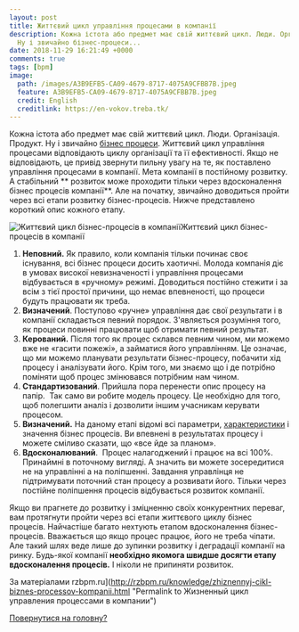 ```yaml
---
layout: post
title: Життєвий цикл управління процесами в компанії
description: Кожна істота або предмет має свій життєвий цикл. Люди. Організація. Продукт.
  Ну і звичайно бізнес-процеси...
date: 2018-11-29 16:21:49 +0000
comments: true
tags: [bpm]
image:
  path: /images/A3B9EFB5-CA09-4679-8717-4075A9CFBB7B.jpeg
  feature: A3B9EFB5-CA09-4679-8717-4075A9CFBB7B.jpeg
  credit: English
  creditlink: https://en-vokov.treba.tk/
---
```


Кожна істота або предмет має свій життєвий цикл. Люди. Організація. Продукт. Ну і звичайно [бізнес процеси][1]. Життєвий цикл управління процесами відповідають циклу організації та її ефективності. Якщо не відповідають, це привід звернути пильну увагу на те, як поставлено управління процесами в компанії. Мета компанії в постійному розвитку. А стабільний ** розвиток може проходити тільки через вдосконалення бізнес процесів компанії**. Але на початку, звичайно доводиться пройти через всі етапи розвитку бізнес-процесів. Нижче представлено короткий опис кожного етапу.

![Життєвий цикл бізнес-процесів в компанії][2]Життєвий цикл бізнес-процесів в компанії

1. **Неповний.** Як правило, коли компанія тільки починає своє існування, всі бізнес процеси досить хаотичні. Молода компанія діє в умовах високої невизначеності і управління процесами відбувається в «ручному» режимі. Доводиться постійно стежити і за всім з тієї простої причини, що немає впевненості, що процеси будуть працювати як треба.
2. **Визначений**. Поступово «ручне» управління дає свої результати і в компанії складається певний порядок. З'являється розуміння того, як процеси повинні працювати щоб отримати певний результат.
3. **Керований.** Після того як процес склався певним чином, ми можемо вже не «гасити пожежі», а займатися його управлінням. Це означає, що ми можемо планувати результати бізнес-процесу, побачити хід процесу і аналізувати його. Крім того, ми знаємо що і де потрібно поміняти щоб процес змінювався потрібним нам чином.
4. **Стандартизований**. Прийшла пора перенести опис процесу на папір.  Так само ви робите модель процесу. Це необхідно для того, щоб полегшити аналіз і дозволити іншим учасникам керувати процесом.
5. **Визначений.** На даному етапі відомі всі параметри, [характеристики][3] і значення бізнес процесів. Ви впевнені в результатах процесу і можете сміливо сказати, що «все йде за планом».
6. **Вдосконалюваний**.  Процес налагоджений і працює на всі 100%. Принаймні в поточному вигляді. А значить ви можете зосередитися не на управлінні а на поліпшенні. Завдання управлінця не підтримувати поточний стан процесу а розвивати його. Тільки через постійне поліпшення процесів відбувається розвиток компанії.

Якщо ви прагнете до розвитку і зміцненню своїх конкурентних переваг, вам протягнути пройти через всі етапи життєвого циклу бізнес процесів. Найчастіше багато нехтують етапом вдосконалення бізнес-процесів. Вважається що якщо процес працює, його не треба чіпати. Але такий шлях веде лише до зупинки розвитку і деградації компанії на ринку. Будь-якої компанії **необхідно якомога швидше досягти етапу вдосконалення процесів.** І ніколи не припиняти розвиток.

За матеріалами  rzbpm.ru](http://rzbpm.ru/knowledge/zhiznennyj-cikl-biznes-processov-kompanii.html "Permalink to Жизненный цикл управления процессами в компании")

[Повернутися на головну?][4]

[1]: http://rzbpm.ru/knowledge/pravilnyj-biznes-process-eto-osnova-otlichnyx-rezultatov.html "Правильний бізнес процес це основа відмінних результатів"
[2]: http://rzbpm.ru/wp-content/uploads/2013/08/Жизненный-цикл-процесса-1024x301.png
[3]: http://rzbpm.ru/knowledge/osnovy-biznes-processov-dekompoziciya-i-xarakteristiki.html "Основи бізнес-процесів. Декомпозиція і характеристики."
[4]: https://vokov.treba.tk

